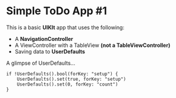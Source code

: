 # Simple ToDo App #1

This is a basic **UIKIt** app that uses the following:
* A **NavigationController**
* A ViewController with a TableView **(not a TableViewController)**
* Saving data to **UserDefaults**

A glimpse of UserDefaults...
```
if !UserDefaults().bool(forKey: "setup") {
    UserDefaults().set(true, forKey: "setup")
    UserDefaults().set(0, forKey: "count")
}
```

